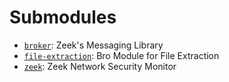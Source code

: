 # Submodules

- [`broker`](https://github.com/zeek/broker): Zeek's Messaging Library
- [`file-extraction`](https://github.com/hosom/file-extraction): Bro Module for File Extraction
- [`zeek`](https:github.com/zeek/zeek): Zeek Network Security Monitor
